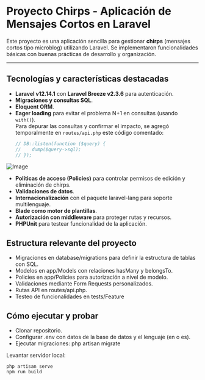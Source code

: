 # Proyecto Chirps - Aplicación de Mensajes Cortos en Laravel

Este proyecto es una aplicación sencilla para gestionar **chirps** (mensajes cortos tipo microblog) utilizando Laravel. Se implementaron funcionalidades básicas con buenas prácticas de desarrollo y organización.

---

## Tecnologías y características destacadas

- **Laravel v12.14.1** con **Laravel Breeze v2.3.6** para autenticación.
- **Migraciones y consultas SQL**.
- **Eloquent ORM**.
- **Eager loading** para evitar el problema N+1 en consultas (usando `with()`).  
  Para depurar las consultas y confirmar el impacto, se agregó temporalmente en `routes/api.php` este código comentado:
  ```php
  // DB::listen(function ($query) {
  //    dump($query->sql);
  // });
![Image](https://github.com/user-attachments/assets/fc16c34a-c5f3-47dd-a94a-4c653aad6420)

- **Políticas de acceso (Policies)** para controlar permisos de edición y eliminación de chirps.
- **Validaciones de datos**.
- **Internacionalización** con el paquete laravel-lang para soporte multilenguaje.
- **Blade como motor de plantillas**.
- **Autorización con middleware** para proteger rutas y recursos.
- **PHPUnit** para testear funcionalidad de la aplicación.

 ## Estructura relevante del proyecto

- Migraciones en database/migrations para definir la estructura de tablas con SQL.
- Modelos en app/Models con relaciones hasMany y belongsTo.
- Policies en app/Policies para autorización a nivel de modelo.
- Validaciones mediante Form Requests personalizados.
- Rutas API en routes/api.php.
- Testeo de funcionalidades en tests/Feature

 ## Cómo ejecutar y probar

 - Clonar repositorio.
 - Configurar .env con datos de la base de datos y el lenguaje (en o es).
 - Ejecutar migraciones: php artisan migrate

Levantar servidor local:

    php artisan serve
    npm run build
